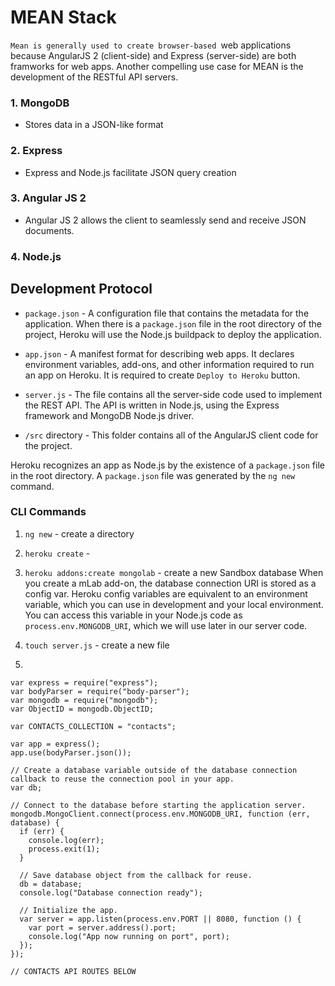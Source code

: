# MEAN Stack
`Mean is generally used to create browser-based `web applications because AngularJS 2 (client-side) and Express (server-side) are both framworks for web apps.  Another compelling use case for MEAN is the development of the RESTful API servers.  

### 1. MongoDB
  * Stores data in a JSON-like format
  
### 2. Express
  * Express and Node.js facilitate JSON query creation

### 3. Angular JS 2
 * Angular JS 2 allows the client to seamlessly send and receive JSON documents.
 
### 4. Node.js
 

## Development Protocol

 * `package.json` - A configuration file that contains the metadata for the application. When there is a `package.json` file in the root directory of the project, Heroku will use the Node.js buildpack to deploy the application.
 
 * `app.json` - A manifest format for describing web apps.  It declares environment variables, add-ons, and other information required to run an app on Heroku.  It is required to create `Deploy to Heroku` button.
 
 * `server.js` - The file contains all the server-side code used to implement the REST API.  The API is written in Node.js, using the Express framework and MongoDB Node.js driver.
 
 * `/src` directory - This folder contains all of the AngularJS client code for the project.  
 
Heroku recognizes an app as Node.js by the existence of a `package.json` file in the root directory.   A `package.json` file was generated by the `ng new` command.



### CLI Commands

1. `ng new` - create a directory
2. `heroku create` - 
3. `heroku addons:create mongolab` - create a new Sandbox database
When you create a mLab add-on, the database connection URI is stored as a config var. Heroku config variables are equivalent to an environment variable, which you can use in development and your local environment. You can access this variable in your Node.js code as `process.env.MONGODB_URI`, which we will use later in our server code.

4. `touch server.js` - create a new file 
5. 
```Express
var express = require("express");
var bodyParser = require("body-parser");
var mongodb = require("mongodb");
var ObjectID = mongodb.ObjectID;

var CONTACTS_COLLECTION = "contacts";

var app = express();
app.use(bodyParser.json());

// Create a database variable outside of the database connection callback to reuse the connection pool in your app.
var db;

// Connect to the database before starting the application server.
mongodb.MongoClient.connect(process.env.MONGODB_URI, function (err, database) {
  if (err) {
    console.log(err);
    process.exit(1);
  }

  // Save database object from the callback for reuse.
  db = database;
  console.log("Database connection ready");

  // Initialize the app.
  var server = app.listen(process.env.PORT || 8080, function () {
    var port = server.address().port;
    console.log("App now running on port", port);
  });
});

// CONTACTS API ROUTES BELOW
```

 

